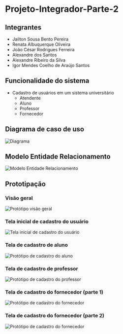 # Projeto-Integrador-Parte-2

## Integrantes
- Jailton Sousa Bento Pereira
- Renata Albuquerque Oliveira
- João César Rodrigues Ferreira
- Alexandre dos Santos
- Alexandre Ribeiro da Silva
- Igor Mendes Coelho de Araújo Santos

## Funcionalidade do sistema
- Cadastro de usuários em um sistema universitário
  - Atendente
  - Aluno
  - Professor
  - Fornecedor

## Diagrama de caso de uso
![Diagrama](https://github.com/228141/Projeto-Integrador-Parte-2/assets/106827722/17cc96f9-7df6-413e-afa5-bf553db12a9a)

## Modelo Entidade Relacionamento
![Modelo Entidade Relacionamento](Diagramas/mer.png)

## Prototipação

### Visão geral
![Protótipo visão geral](Prototipos/prototipo-geral.png)

### Tela inicial de cadastro do usuário
![Tela inicial de cadastro do usuário](<img width="175" alt="Cadastro Atendente" src="https://github.com/228141/Projeto-Integrador-Parte-2/assets/106827722/8f794e3f-21e0-473a-943c-823e5eb4bf1a">
)

### Tela de cadastro de aluno
![Protótipo de cadastro do aluno](Prototipos/prototipo-aluno.png)

### Tela de cadastro de professor
![Protótipo de cadastro do professor](Prototipos/prototipo-professor.png)

### Tela de cadastro do fornecedor (parte 1)
![Protótipo de cadastro do fornecedor](Prototipos/prototipo-fornecedor.png)

### Tela de cadastro do fornecedor (parte 2)
![Protótipo de cadastro do fornecedor](Prototipos/prototipo-fornecedor-2.png)

